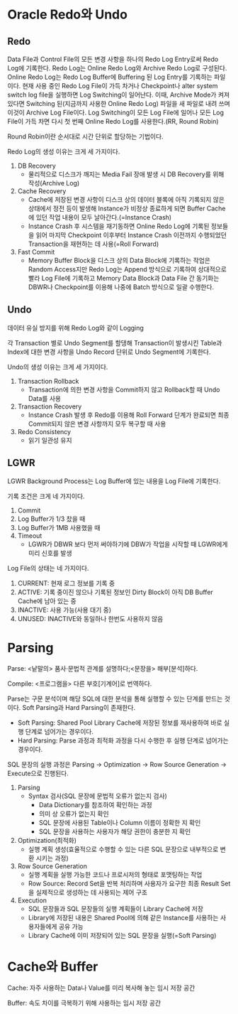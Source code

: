 # Oracle Redo와 Undo

## Redo

Data File과 Control File의 모든 변경 사항을 하나의 Redo Log Entry로써 Redo Log에 기록한다.
Redo Log는 Online Redo Log와 Archive Redo Log로 구성된다.
Online Redo Log는 Redo Log Buffer에 Buffering 된 Log Entry를 기록하는 파일이다.
현재 사용 중인 Redo Log File이 가득 차거나 Checkpoint나 alter system switch log file을 실행하면 Log Switching이 일어난다.
이때, Archive Mode가 켜져 있다면 Switching 된(지금까지 사용한 Online Redo Log) 파일을 새 파일로 내려 쓰며 이것이 Archive Log File이다.
Log Switching이 모든 Log File에 일어나 모든 Log File이 가득 차면 다시 첫 번째 Online Redo Log를 사용한다.(RR, Round Robin)

Round Robin이란 순서대로 시간 단위로 할당하는 기법이다.

Redo Log의 생성 이유는 크게 세 가지이다.

1.   DB Recovery
     -   물리적으로 디스크가 깨지는 Media Fail 장애 발생 시 DB Recovery를 위해 작성(Archive Log)
2.   Cache Recovery
     -   Cache에 저장된 변경 사항이 디스크 상의 데이터 블록에 아직 기록되지 않은 상태에서 정전 등이 발생해 Instance가 비정상 종료하게 되면 Buffer Cache에 있던 작업 내용이 모두 날아간다.(=Instance Crash)
     -   Instance Crash 후 시스템을 재기동하면 Online Redo Log에 기록된 정보들을 읽어 마지막 Checkpoint 이후부터 Instance Crash 이전까지 수행되었던 Transaction을 재현하는 데 사용(=Roll Forward)
3.   Fast Commit
     -   Memory Buffer Block을 디스크 상의 Data Block에 기록하는 작업은 Random Access지만 Redo Log는 Append 방식으로 기록하여 상대적으로 빨라 Log File에 기록하고 Memory Data Block과 Data File 간 동기화는 DBWR나 Checkpoint를 이용해 나중에 Batch 방식으로 일괄 수행한다.

## Undo

데이터 유실 방지를 위해 Redo Log와 같이 Logging

각 Transaction 별로 Undo Segment를 할댕해 Transaction이 발생시킨 Table과 Index에 대한 변경 사항을 Undo Record 단위로 Undo Segment에 기록한다.

Undo의 생성 이유는 크게 세 가지이다.

1.   Transaction Rollback
     -   Transaction에 의한 변경 사항을 Commit하지 않고 Rollback할 때 Undo Data를 사용
2.   Transaction Recovery
     -   Instance Crash 발생 후 Redo를 이용해 Roll Forward 단계가 완료되면 최종 Commit되지 않은 변경 사항까지 모두 복구할 때 사용
3.   Redo Consistency
     -   읽기 일관성 유지

## LGWR

LGWR Background Process는 Log Buffer에 있는 내용을 Log File에 기록한다.

기록 조건은 크게 네 가지이다.

1.   Commit
2.   Log Buffer가 1/3 찼을 때
3.   Log Buffer가 1MB 사용했을 때
4.   Timeout
     -   LGWR가 DBWR 보다 먼저 써야하기에 DBW가 작업을 시작할 때 LGWR에게 미리 신호를 발생

Log File의 상태는 네 가지이다.

1.   CURRENT: 현재 로그 정보를 기록 중
2.   ACTIVE: 기록 중이진 않으나 기록된 정보인 Dirty Block이 아직 DB Buffer Cache에 남아 있는 중
3.   INACTIVE: 사용 가능(사용 대기 중)
4.   UNUSED: INACTIVE와 동일하나 한번도 사용하지 않음

# Parsing

Parse: <낱말의> 품사·문법적 관계를 설명하다;<문장을> 해부[분석]하다.

Compile: <프로그램을> 다른 부호[기계어]로 번역하다.

Parse는 구문 분석이며 해당 SQL에 대한 분석을 통해 실행할 수 있는 단계를 만드는 것이다.
Soft Parsing과 Hard Parsing이 존재한다.

-   Soft Parsing: Shared Pool Library Cache에 저장된 정보를 재사용하여 바로 실행 단계로 넘어가는 경우이다.
-   Hard Parsing: Parse 과정과 최적화 과정을 다시 수행한 후 실행 단계로 넘어가는 경우이다.

SQL 문장의 실행 과정은 Parsing -> Optimization -> Row Source Generation -> Execute으로 진행된다.

1.   Parsing
     -   Syntax 검사(SQL 문장에 문법적 오류가 없는지 검사)
         -   Data Dictionary를 참조하여 확인하는 과정
         -   의미 상 오류가 없는지 확인
         -   SQL 문장에 사용된 Table이나 Column 이름이 정확한 지 확인
         -   SQL 문장을 사용하는 사용자가 해당 권한이 충분한 지 확인
2.   Optimization(최적화)
     -   실행 계획 생성(효율적으로 수행할 수 있는 다른 SQL 문장으로 내부적으로 변환 시키는 과정)
3.   Row Source Generation
     -   실행 계획을 실행 가능한 코드나 프로시저의 형태로 포맷팅하는 작업
     -   Row Source: Record Set을 반복 처리하며 사용자가 요구한 최종 Result Set을 실제적으로 생성하는 데 사용되는 제어 구조
4.   Execution
     -   SQL 문장들과 SQL 문장들의 실행 계획들이 Library Cache에 저장
     -   Library에 저장된 내용은 Shared Pool에 의해 같은 Instance를 사용하는 사용자들에게 공유 가능
     -   Library Cache에 이미 저장되어 있는 SQL 문장을 실행(=Soft Parsing)

# Cache와 Buffer

Cache: 자주 사용하는 Data나 Value를 미리 복사해 놓는 임시 저장 공간

Buffer: 속도 차이를 극복하기 위해 사용하는 임시 저장 공간